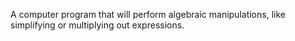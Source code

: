 A computer program that will perform algebraic manipulations, like
simplifying or multiplying out expressions.
